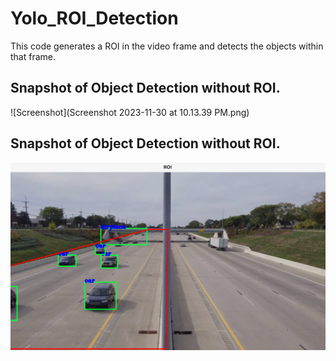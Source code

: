 # Yolo_ROI_Detection

This code generates a ROI in the video frame and detects the objects within that frame.

## Snapshot of Object Detection without ROI.

![Screenshot](Screenshot 2023-11-30 at 10.13.39 PM.png)


## Snapshot of Object Detection without ROI.

![Alt text](<./Screenshot 2023-11-30 at 10.50.12 PM.png>)
